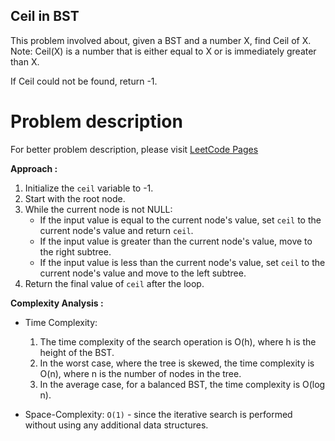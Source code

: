 ## Ceil in BST

This problem involved about, given a BST and a number X, find Ceil of X. <br/>
Note: Ceil(X) is a number that is either equal to X or is immediately greater than X.<br/>

If Ceil could not be found, return -1.<br/>

# Problem description

For better problem description, please visit [LeetCode Pages](https://www.geeksforgeeks.org/problems/implementing-ceil-in-bst/1)

**Approach :**<br/>

1. Initialize the `ceil` variable to -1.
2. Start with the root node.
3. While the current node is not NULL:
    - If the input value is equal to the current node's value, set `ceil` to the current node's value and return `ceil`.
    - If the input value is greater than the current node's value, move to the right subtree.
    - If the input value is less than the current node's value, set `ceil` to the current node's value and move to the left subtree.
4. Return the final value of `ceil` after the loop.

**Complexity Analysis :**<br/>

-   Time Complexity:

    1.  The time complexity of the search operation is O(h), where h is the height of the BST.
    2.  In the worst case, where the tree is skewed, the time complexity is O(n), where n is the number of nodes in the tree.
    3.  In the average case, for a balanced BST, the time complexity is O(log n).

-   Space-Complexity: `O(1)` - since the iterative search is performed without using any additional data structures.
